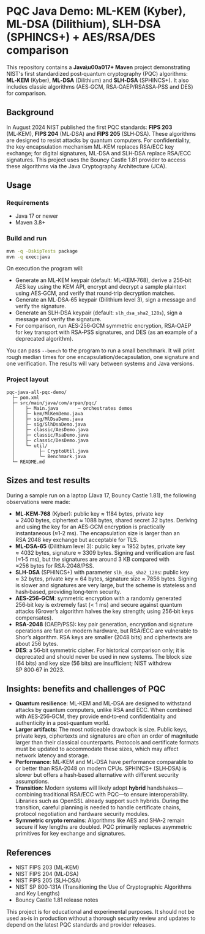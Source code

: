 # PQC Java Demo: ML-KEM (Kyber), ML-DSA (Dilithium), SLH-DSA (SPHINCS+) + AES/RSA/DES comparison

This repository contains a **Java\u00a017+ Maven** project demonstrating NIST's first standardized post‑quantum cryptography (PQC) algorithms: **ML‑KEM** (Kyber), **ML‑DSA** (Dilithium) and **SLH‑DSA** (SPHINCS+). It also includes classic algorithms (AES‑GCM, RSA‑OAEP/RSASSA‑PSS and DES) for comparison.

## Background

In August 2024 NIST published the first PQC standards: **FIPS 203** (ML‑KEM), **FIPS 204** (ML‑DSA) and **FIPS 205** (SLH‑DSA). These algorithms are designed to resist attacks by quantum computers. For confidentiality, the key encapsulation mechanism ML‑KEM replaces RSA/ECC key exchange; for digital signatures, ML‑DSA and SLH‑DSA replace RSA/ECC signatures. This project uses the Bouncy Castle 1.81 provider to access these algorithms via the Java Cryptography Architecture (JCA).

## Usage

### Requirements

* Java 17 or newer
* Maven 3.8+

### Build and run

```bash
mvn -q -DskipTests package
mvn -q exec:java
```

On execution the program will:

* Generate an ML‑KEM keypair (default: ML‑KEM‑768), derive a 256‑bit AES key using the KEM API, encrypt and decrypt a sample plaintext using AES‑GCM, and verify that round‑trip decryption matches.
* Generate an ML‑DSA‑65 keypair (Dilithium level 3), sign a message and verify the signature.
* Generate an SLH‑DSA keypair (default: `slh_dsa_sha2_128s`), sign a message and verify the signature.
* For comparison, run AES‑256‑GCM symmetric encryption, RSA‑OAEP for key transport with RSA‑PSS signatures, and DES (as an example of a deprecated algorithm).

You can pass `--bench` to the program to run a small benchmark. It will print rough median times for one encapsulation/decapsulation, one signature and one verification. The results will vary between systems and Java versions.

### Project layout

```
pqc-java-all-pqc-demo/
  ├─ pom.xml
  ├─ src/main/java/com/arpan/pqc/
  │    ├─ Main.java       — orchestrates demos
  │    ├─ kem/MlKemDemo.java
  │    ├─ sig/MlDsaDemo.java
  │    ├─ sig/SlhDsaDemo.java
  │    ├─ classic/AesDemo.java
  │    ├─ classic/RsaDemo.java
  │    ├─ classic/DesDemo.java
  │    └─ util/
  │         ├─ CryptoUtil.java
  │         └─ Benchmark.java
  └─ README.md
```

## Sizes and test results

During a sample run on a laptop (Java 17, Bouncy Castle 1.81), the following observations were made:

* **ML‑KEM‑768** (Kyber): public key ≈ 1184 bytes, private key ≈ 2400 bytes, ciphertext ≈ 1088 bytes, shared secret 32 bytes. Deriving and using the key for an AES‑GCM encryption is practically instantaneous (≈1‑2 ms). The encapsulation size is larger than an RSA 2048 key exchange but acceptable for TLS.
* **ML‑DSA‑65** (Dilithium level 3): public key ≈ 1952 bytes, private key ≈ 4032 bytes, signature ≈ 3309 bytes. Signing and verification are fast (≈1‑5 ms), but the signatures are around 3 KB compared with ≈256 bytes for RSA‑2048/PSS.
* **SLH‑DSA** (SPHINCS+) with parameter `slh_dsa_sha2_128s`: public key ≈ 32 bytes, private key ≈ 64 bytes, signature size ≈ 7856 bytes. Signing is slower and signatures are very large, but the scheme is stateless and hash‑based, providing long‑term security.
* **AES‑256‑GCM**: symmetric encryption with a randomly generated 256‑bit key is extremely fast (< 1 ms) and secure against quantum attacks (Grover’s algorithm halves the key strength; using 256‑bit keys compensates).
* **RSA‑2048** (OAEP/PSS): key pair generation, encryption and signature operations are fast on modern hardware, but RSA/ECC are vulnerable to Shor’s algorithm. RSA keys are smaller (2048 bits) and ciphertexts are about 256 bytes.
* **DES**: a 56‑bit symmetric cipher. For historical comparison only; it is deprecated and should never be used in new systems. The block size (64 bits) and key size (56 bits) are insufficient; NIST withdrew SP 800‑67 in 2023.

## Insights: benefits and challenges of PQC

* **Quantum resilience**: ML‑KEM and ML‑DSA are designed to withstand attacks by quantum computers, unlike RSA and ECC. When combined with AES‑256‑GCM, they provide end‑to‑end confidentiality and authenticity in a post‑quantum world.
* **Larger artifacts**: The most noticeable drawback is size. Public keys, private keys, ciphertexts and signatures are often an order of magnitude larger than their classical counterparts. Protocols and certificate formats must be updated to accommodate these sizes, which may affect network latency and storage.
* **Performance**: ML‑KEM and ML‑DSA have performance comparable to or better than RSA‑2048 on modern CPUs. SPHINCS+ (SLH‑DSA) is slower but offers a hash‑based alternative with different security assumptions.
* **Transition**: Modern systems will likely adopt **hybrid** handshakes—combining traditional RSA/ECC with PQC—to ensure interoperability. Libraries such as OpenSSL already support such hybrids. During the transition, careful planning is needed to handle certificate chains, protocol negotiation and hardware security modules.
* **Symmetric crypto remains**: Algorithms like AES and SHA‑2 remain secure if key lengths are doubled. PQC primarily replaces asymmetric primitives for key exchange and signatures.

## References

* NIST FIPS 203 (ML‑KEM)
* NIST FIPS 204 (ML‑DSA)
* NIST FIPS 205 (SLH‑DSA)
* NIST SP 800‑131A (Transitioning the Use of Cryptographic Algorithms and Key Lengths)
* Bouncy Castle 1.81 release notes

This project is for educational and experimental purposes. It should not be used as‑is in production without a thorough security review and updates to depend on the latest PQC standards and provider releases.
